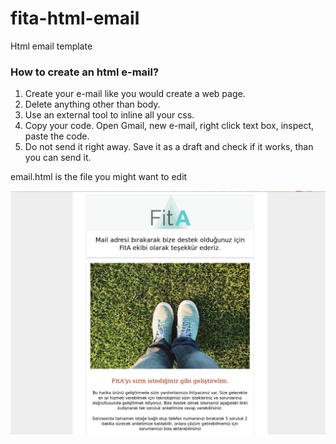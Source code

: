# fita-html-email
Html email template


### How to create an html e-mail?

1. Create your e-mail like you would create a web page.
2. Delete anything other than body.
3. Use an external tool to inline all your css.
4. Copy your code. Open Gmail, new e-mail, right click text box, inspect, paste the code.
5. Do not send it right away. Save it as a draft and check if it works, than you can send it.

email.html is the file you might want to edit

![Screenshot](screenshot.png)
